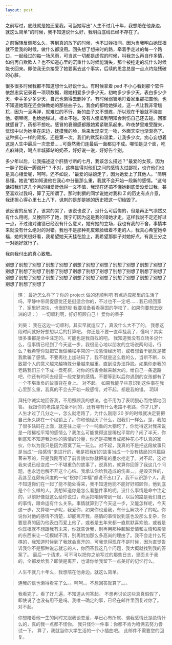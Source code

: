 ```yaml
---
layout: post
---
```


之前写过，底线就是她还爱我。可当她写出"人生不过几十年，我想陪在他身边，就这么简单"的时候，我不知道说什么好，我明白底线已经不存在了。

之前辗转反侧那么久，等到真的放下的时候，也不过弹指间。因为当我明白她压根就不爱我的时候，做什么都没用。回头想了想来时的路，牵着手走过的每一个路口，一起经过的每一场风雨，可当这一切都是虚假的时候，叫我怎么再自作多情，如何再自欺欺人？也不知道心里的沉重什么时候能消失，那个被挖走的坑什么时候能长回来。即使我无奈接受了她要离去这个事实，后续的思念总是一点点灼烧残破的心脏。

很多很多时候我都不知道想什么好说什么。有时候拿着 pad 不小心看到那个软件依然忠实记录着一项项数据，跟她相爱多少多少天，初吻多少多少天，表白多少少天，牵手多少多少天，自己也懒得去删掉了。有时候弱智地盯着家里那把吉他，也不知道她现在还会弹教她的那些曲子么。我会的都给她弹过，这一点让我非常尴尬，因为一旦再弹，就难过的不行，新的曲子又不想练，所以现在干脆就不碰吉他。钢琴呢，也给她弹过，根本不碰。没有人傻瓜到明知会刺伤自己还去碰。回家就感冒了，药都不想吃。感冒的衰弱感都跟她紧紧联系起来。昨夜梦里难受醒来，恍惚中以为她坐在床边，抚摸我的脸，后来发现空无一物，外面天空也渐渐亮了。这种撕心一样的背叛，还是第一次。我们的默契和温柔，让我多少次，痴心妄想着这是人生中最后一次恋爱……可竟然我们连最后一面都见不成。哪怕是见个面，吃点麻辣烫，喝点羊城驿站的奶茶，好好说一说，好好告个别。

多少年以后，让我描述这个肝肠寸断的七月，我该怎么描述？"最爱的女孩，因为一胖子把我一脚踢开"？不对，这样显得对他们之间的感情太过鄙视，也许他们也是真心相爱呢，呵呵。还不如说，"最爱的姑娘走了，因为她爱上了其他人。"简明易懂。她说"假如知道他在我心中分量那么重，我就不会开始一段新的感情。"这句话把我们这几个月的相爱贬低得一文不值，我现在还搞不懂她到底爱没爱过我，甚至喜欢过我吗，算了无所谓了。那时刺猬的同学说她对我和 Z 的历史有点介意，我还担心得心里七上八下，讽刺的是却是她的历史把这一切给毁了。

该反省的反省了，该哭的哭了，该说也说了，没什么可后悔的，但是再正气凛然又有什么用呢，又挽回不了她，我宁可因为这是我的错她才走，这样我说不定还好过一点，不过谁对谁错已经没有什么意义，她有她的立场，我也有我的不舍，事情本来就没有什么绝对的对错。我也不是那种死皮赖脸缠着不走的人，我真心希望她幸福，她的笑很好看，我希望她天天挂在脸上，我希望那胖子对她好点，有我三分之一对她好就行了。

我向我付出的真心致敬。

别想了别想了别想了别想了别想了别想了别想了别想了别想了别想了别想了别想了别想了别想了别想了别想了别想了别想了别想了别想了别想了别想了别想了别想了别想了别想了别想了别想了别想了别想了别想了别想了别想了别想了别想了别想了别想了别想了别想了

> 琪：
> 最近怎么样了？你的 project 做的还顺利吧
> 有点适应那里的生活了吗，平静中带局促感觉还是挺适合你的，不过也不一定吧……
> 我已经回家了，家里好凉快，也很舒服
> 我要准备看看英国的学校了，如果你要想去欧洲的话：）
> 一切顺利啊，好好照顾自己！
> 爱你的呆子

> 刘昊：
> 我在这边一切顺利。其实早就适应了，真没什么大不了的。
> 我想这段时间就好好想想以后的打算吧。
> 你还是不要一直牵挂我了，懂吗？其实很多事都是命中注定的。可能也是我自找的吧。
> 我知道我没有立场多说什么，但事情已经到了今天这一步，我很恶心地以朋友的立场说两句话，行么？我希望你就把它当做稀松平常的一段感情经历吧，或者想着干脆就是被我欺骗了感情。不要再往上加砝码了，我不就是这么栽的么，当断不断，以致那个人的意义越来越特殊分量越来越重，直到没办法挣脱。如果你走我的老路我们三个下成一盘死棋，对你的伤害会越来越大的。给自己一条退路吧，你还有时间去经营一段完整的感情。不要等到以后你遇到的女孩都有了一个不堪重负的故事背在身上。
> 对不起。
> 如果我能早些意识到这件事在我心里那么重，我真的不会去开始一段感情。对不起。都是我的错。
> 玥琪

> 拜托你诚实地回答我，不用照顾我的想法，也不用为了表明狠心而绝情地回答。
> 我跟你的老路是完全不同的，还有哪有什么老路不老路，你才几岁，人生才过了几分之一，怎么就老路了，为什么刚刚 20 岁的时候就决定要把自己永久绑在一个枷锁上了。你和他经历了什么，跟我们一样么。是，我加了很多砝码在上面，就差往上摆一个一吨重的大钢坨了，你觉得这对我来说是一段稀松平常的感情么？我怎么可能觉得这是稀松平常的？闹了半天，你到底知不知道我对你的感情的分量，你还是把我当成那种花心不认真的家伙，你以为我只是因为寂寞了玩一玩么。对不起，我真的不是把这段故事只是当成“一段感情”来进行的，我是把我们的故事当成一个没有结局的鸿篇巨著来写的，只是我刚写好了前言貌似你就把笔的墨水抢走了。对不起，这对我来说已经变成一个不堪重负的故事了，说真的，就算你回答了我这几个问题，也永远也解不开这个心结。我承认你给我造成的伤害，。。是毁灭性的，我甚至连颇有风度的一句“祝你们幸福”都说不出口了，我不认识那个人，我不知道你们在一起了能不能处得来，我不知道他能不能好好照顾你，他到底是个什么样的人。我想知道你是怎么看整件事的呢。没什么事情是命中注定的，以前好像就这么给你说过，命运把咱俩带到一起，以后的路是我们自己的事情，跟命运有什么关系。事情就算到了今天这一步，又能怎样呢，今天这一步，又算哪一步呢，我爱你，如果你也爱我，有什么解决不了的呢。你说你对他的感情不清楚，却能离开我，感情的事情说到底也没那么复杂，你要是真的因为他表白而爱上他了，或者是五年来都一直默默喜欢他，或者是你压根就不想跟我有未来，你就告诉我，别再用那种超越爱情和友情和亲情的东西来让一切模糊不清，别再附加那么多高尚的理由了。我不会走什么死棋的，我知道时候到了我就会离开的，可我觉得现在不是时候，因为直觉告诉我你不是那种说忘就忘的人，你回答我这几个问题，我大概就找到我的答案了。
> 最后一个请求，可不可以把你之前写过的那些日志，里面关于我的，全都发给我？即使是离开，也请你给我留下一点美好的记忆行么。

> 人生不就几十年么，我想陪在他身边。就这么简单。

> 连我的信也懒得看完了么。。呵呵。。不想回答就算了。。。

> 我看完了。看了好几遍，不知道从何答起。
> 不想再讨论这些真真假假了，即使说了也没有用不是吗。我唯一确定的事，已经在邮件里回复过你了。
> 对不起。

> 你想陪着他一生的同时又跟我谈恋爱，早已心有所属、骗我感情还是绝情什么的，真的我一点都不怪你。
> 我只怪你一件事：你都不肯为咱俩去努力尝试一下。
> 算了，我就当你大学生活的一个小插曲吧。
> 此邮件不需要您的回复。
